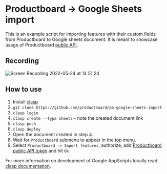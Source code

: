 # Productboard -> Google Sheets import
This is an example script for importing features with their custom fields from Productboard to Google sheets document. It is meant to showcase usage of Productboard [public API](https://developer.productboard.com).

## Recording
![Screen Recording 2022-05-24 at 14 51 24](https://user-images.githubusercontent.com/26506982/170039872-86041c07-11a5-4ba9-9d0b-c128ed1d7920.gif)
## How to use
1. Install [clasp](https://github.com/google/clasp)
2. `git clone https://github.com/productboard/pb-google-sheets-import` 
3. `clasp login`
4. `clasp create --type sheets` - note the created document link
5. `clasp push` 
7. `clasp deploy` 
8. Open the document created in step 4.
9. Wait for `Productboard` submenu to appear in the top menu.
10. Select `Productboard -> Import features`, authorize, add [Productboard public API token](https://developer.productboard.com/#section/Authentication) and hit `Ok`

For more information on development of Google AppScripts locally read [clasp documentation](https://developers.google.com/apps-script/guides/clasp).
